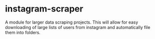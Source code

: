 # instagram-scraper
A module for larger data scraping projects. This will allow for easy downloading of large lists of users from instagram and automatically file them into folders. 
